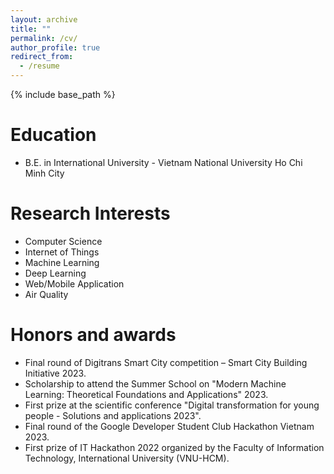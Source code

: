 ```yaml
---
layout: archive
title: ""
permalink: /cv/
author_profile: true
redirect_from:
  - /resume
---
```


{% include base_path %}

Education
======
* B.E. in International University - Vietnam National University Ho Chi Minh City

Research Interests
======
* Computer Science
* Internet of Things
* Machine Learning
* Deep Learning
* Web/Mobile Application
* Air Quality
  
Honors and awards
======
* Final round of Digitrans Smart City competition – Smart City Building Initiative 2023.
* Scholarship to attend the Summer School on "Modern Machine Learning: Theoretical Foundations
and Applications" 2023.
* First prize at the scientific conference "Digital transformation for young people - Solutions and
applications 2023".
* Final round of the Google Developer Student Club Hackathon Vietnam 2023.
* First prize of IT Hackathon 2022 organized by the Faculty of Information Technology, International
University (VNU-HCM).
